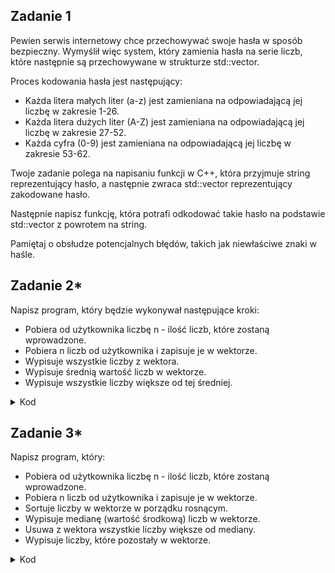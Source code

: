 ## Zadanie 1

Pewien serwis internetowy chce przechowywać swoje hasła w sposób bezpieczny. Wymyślił więc system, który zamienia hasła na serie liczb, które następnie są przechowywane w strukturze std::vector.

Proces kodowania hasła jest następujący:

- Każda litera małych liter (a-z) jest zamieniana na odpowiadającą jej liczbę w zakresie 1-26.
- Każda litera dużych liter (A-Z) jest zamieniana na odpowiadającą jej liczbę w zakresie 27-52.
- Każda cyfra (0-9) jest zamieniana na odpowiadającą jej liczbę w zakresie 53-62.

Twoje zadanie polega na napisaniu funkcji w C++, która przyjmuje string reprezentujący hasło, a następnie zwraca std::vector<int> reprezentujący zakodowane hasło. 
  
  Następnie napisz funkcję, która potrafi odkodować takie hasło na podstawie std::vector<int> z powrotem na string. 
  
  Pamiętaj o obsłudze potencjalnych błędów, takich jak niewłaściwe znaki w haśle.

## Zadanie 2*
Napisz program, który będzie wykonywał następujące kroki:

- Pobiera od użytkownika liczbę n - ilość liczb, które zostaną wprowadzone.
- Pobiera n liczb od użytkownika i zapisuje je w wektorze.
- Wypisuje wszystkie liczby z wektora.
- Wypisuje średnią wartość liczb w wektorze.
- Wypisuje wszystkie liczby większe od tej średniej.

<details>
  <summary>Kod</summary>

```cpp
#include <iostream>
#include <vector>

int main() {
    int n;
    std::vector<int> liczby;

    // 1. Pobranie ilości liczb
    std::cout << "Podaj ilosc liczb: ";
    std::cin >> n;

    // 2. Pobranie liczb od użytkownika
    std::cout << "Podaj " << n << " liczb:" << std::endl;
    for (int i = 0; i < n; ++i) {
        int liczba;
        std::cin >> liczba;
        liczby.push_back(liczba);
    }

    // 3. Wypisanie liczb z wektora
    std::cout << "Wprowadzone liczby: ";
    for (int liczba : liczby) {
        std::cout << liczba << " ";
    }
    std::cout << std::endl;

    // 4. Obliczenie i wypisanie średniej wartości
    double suma = 0.0;
    for (int liczba : liczby) {
        suma += liczba;
    }
    double srednia = suma / n;
    std::cout << "Srednia wartosc: " << srednia << std::endl;

    // 5. Wypisanie liczb większych od średniej
    std::cout << "Liczby wieksze od sredniej: ";
    for (int liczba : liczby) {
        if (liczba > srednia) {
            std::cout << liczba << " ";
        }
    }
    std::cout << std::endl;

    return 0;
}

```
</details>

## Zadanie 3*
Napisz program, który:

- Pobiera od użytkownika liczbę n - ilość liczb, które zostaną wprowadzone.
- Pobiera n liczb od użytkownika i zapisuje je w wektorze.
- Sortuje liczby w wektorze w porządku rosnącym.
- Wypisuje medianę (wartość środkową) liczb w wektorze.
- Usuwa z wektora wszystkie liczby większe od mediany.
- Wypisuje liczby, które pozostały w wektorze.

<details>
  <summary>Kod</summary>
  
```cpp
#include <iostream>
#include <vector>
```
</details>


  

